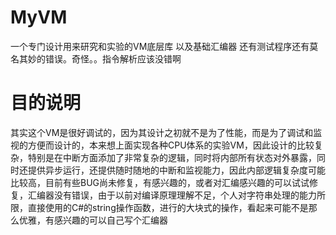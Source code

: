 # MyVM
一个专门设计用来研究和实验的VM底层库 以及基础汇编器 还有测试程序还有莫名其妙的错误。奇怪。。指令解析应该没错啊 
# 目的说明
其实这个VM是很好调试的，因为其设计之初就不是为了性能，而是为了调试和监视的方便而设计的，本来想上面实现各种CPU体系的实验VM，因此设计的比较复杂，特别是在中断方面添加了非常复杂的逻辑，同时将内部所有状态对外暴露，同时还提供异步运行，还提供随时随地的中断和监视能力，因此内部逻辑复杂度可能比较高，目前有些BUG尚未修复，有感兴趣的，或者对汇编感兴趣的可以试试修复，汇编器没有错误，由于以前对编译原理理解不足，个人对字符串处理的能力所限，直接使用的C#的string操作函数，进行的大块式的操作，看起来可能不是那么优雅，有感兴趣的可以自己写个汇编器
